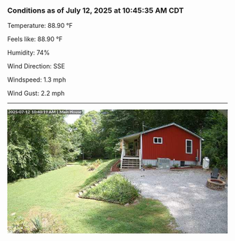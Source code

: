 ### Conditions as of July 12, 2025 at 10:45:35 AM CDT 

Temperature: 88.90 &deg;F

Feels like: 88.90 &deg;F

Humidity: 74%

Wind Direction: SSE

Windspeed: 1.3 mph

Wind Gust: 2.2 mph

---

<img src="./images/latest.jpeg"/>

